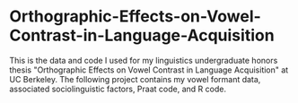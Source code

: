 # Orthographic-Effects-on-Vowel-Contrast-in-Language-Acquisition
This is the data and code I used for my linguistics undergraduate honors thesis "Orthographic Effects on Vowel Contrast in Language Acquisition" at UC Berkeley. The following project contains my vowel formant data, associated sociolinguistic factors, Praat code, and R code.
